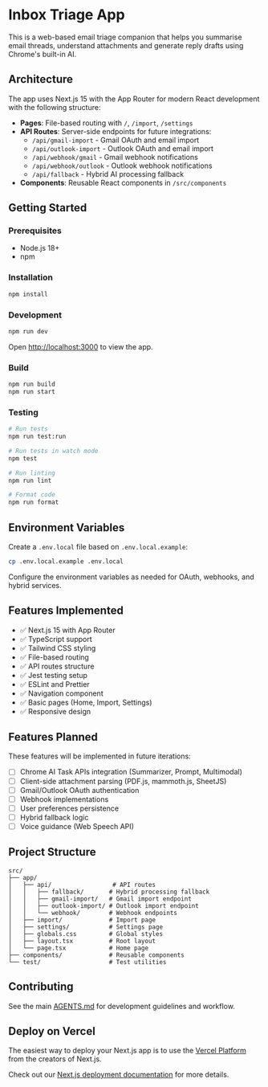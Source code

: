 # Inbox Triage App

This is a web-based email triage companion that helps you summarise email threads, understand attachments and generate reply drafts using Chrome's built-in AI.

## Architecture

The app uses Next.js 15 with the App Router for modern React development with the following structure:

- **Pages**: File-based routing with `/`, `/import`, `/settings`
- **API Routes**: Server-side endpoints for future integrations:
  - `/api/gmail-import` - Gmail OAuth and email import
  - `/api/outlook-import` - Outlook OAuth and email import  
  - `/api/webhook/gmail` - Gmail webhook notifications
  - `/api/webhook/outlook` - Outlook webhook notifications
  - `/api/fallback` - Hybrid AI processing fallback
- **Components**: Reusable React components in `/src/components`

## Getting Started

### Prerequisites

- Node.js 18+ 
- npm

### Installation

```bash
npm install
```

### Development

```bash
npm run dev
```

Open [http://localhost:3000](http://localhost:3000) to view the app.

### Build

```bash
npm run build
npm run start
```

### Testing

```bash
# Run tests
npm run test:run

# Run tests in watch mode  
npm test

# Run linting
npm run lint

# Format code
npm run format
```

## Environment Variables

Create a `.env.local` file based on `.env.local.example`:

```bash
cp .env.local.example .env.local
```

Configure the environment variables as needed for OAuth, webhooks, and hybrid services.

## Features Implemented

- ✅ Next.js 15 with App Router
- ✅ TypeScript support
- ✅ Tailwind CSS styling
- ✅ File-based routing
- ✅ API routes structure
- ✅ Jest testing setup
- ✅ ESLint and Prettier
- ✅ Navigation component
- ✅ Basic pages (Home, Import, Settings)
- ✅ Responsive design

## Features Planned

These features will be implemented in future iterations:

- [ ] Chrome AI Task APIs integration (Summarizer, Prompt, Multimodal)
- [ ] Client-side attachment parsing (PDF.js, mammoth.js, SheetJS)
- [ ] Gmail/Outlook OAuth authentication  
- [ ] Webhook implementations
- [ ] User preferences persistence
- [ ] Hybrid fallback logic
- [ ] Voice guidance (Web Speech API)

## Project Structure

```
src/
├── app/
│   ├── api/                 # API routes
│   │   ├── fallback/       # Hybrid processing fallback
│   │   ├── gmail-import/   # Gmail import endpoint
│   │   ├── outlook-import/ # Outlook import endpoint
│   │   └── webhook/        # Webhook endpoints
│   ├── import/             # Import page
│   ├── settings/           # Settings page  
│   ├── globals.css         # Global styles
│   ├── layout.tsx          # Root layout
│   └── page.tsx            # Home page
├── components/             # Reusable components
└── test/                   # Test utilities
```

## Contributing

See the main [AGENTS.md](../AGENTS.md) for development guidelines and workflow.

## Deploy on Vercel

The easiest way to deploy your Next.js app is to use the [Vercel Platform](https://vercel.com/new?utm_medium=default-template&filter=next.js&utm_source=create-next-app&utm_campaign=create-next-app-readme) from the creators of Next.js.

Check out our [Next.js deployment documentation](https://nextjs.org/docs/app/building-your-application/deploying) for more details.
